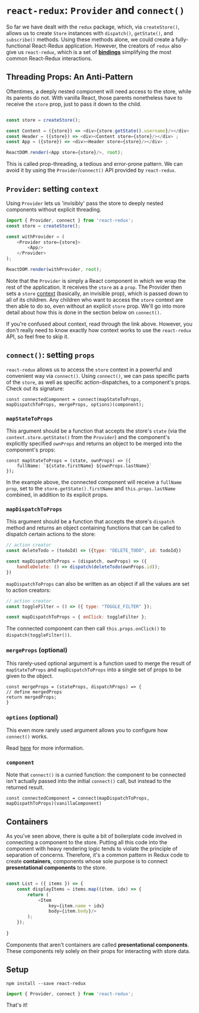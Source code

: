 # `react-redux`: `Provider` and `connect()`

So far we have dealt with the `redux` package, which, via `createStore()`,
allows us to create `Store` instances with `dispatch()`, `getState()`, and
`subscribe()` methods. Using these methods alone, we could create a fully-
functional React-Redux application. However, the creators of `redux` also give
us `react-redux`, which is a set of [**bindings**][bindings] simplifying the most common React-Redux interactions.

## Threading Props: An Anti-Pattern

Oftentimes, a deeply nested component will need access to the store, while its parents do not. With vanilla React, those parents nonetheless have to receive the `store` prop, just to pass it down to the child. 

```js

const store = createStore();

const Content = ({store}) => <div>{store.getState().username}/></div> ;
const Header = ({store}) => <div><Content store={store}/></div> ;
const App = ({store}) => <div><Header store={store}/></div> ;

ReactDOM.render(<App store={store}/>, root);

``` 

This is called prop-threading, a tedious and error-prone pattern. We can avoid
it by using the `Provider`/`connect()` API provided by `react-redux`.

## `Provider`: setting `context`

Using `Provider` lets us 'invisibly' pass the store to deeply nested components
without explicit threading.

```js
import { Provider, connect } from 'react-redux';
const store = createStore();

const withProvider = (
	<Provider store={store}>
		<App/>
	</Provider>
);

ReactDOM.render(withProvider, root);
```

Note that the `Provider` is simply a React component in which we wrap the rest
of the application. It receives the `store` as a `prop`. The Provider then sets
a `store` [context][context] (basically, an invisible prop), which is passed down to all of its children. Any children who want to access the `store` context are then able to do so, even without an explicit `store` prop. We'll go into more detail about how this is done in the section below on `connect()`.

If you're confused about context, read through the link above. However, you
don't really need to know exactly how context works to use the `react-redux`
API, so feel free to skip it.

## `connect()`: setting `props`

`react-redux` allows us to access the `store` context in a powerful and convenient way via `connect()`. Using `connect()`, we can pass specific parts of the `store`, as well as specific action-dispatches, to a component's props. Check out its signature: 

```
const connectedComponent = connect(mapStateToProps, mapDispatchToProps, mergeProps, options)(component);

```

### `mapStateToProps`

This argument should be a function that accepts the store's `state` (via the `context.store.getState()` from the `Provider`) and the component's explicitly specified `ownProps` and returns an object to be merged into the component's props: 

```
const mapStateToProps = (state, ownProps) => ({
	fullName: `${state.firstName} ${ownProps.lastName}`
});

```

In the example above, the connected component will receive a `fullName` `prop`, set to the `store.getState().firstName` and `this.props.lastName` combined, in addition to its explicit props. 

### `mapDispatchToProps`

This argument should be a function that accepts the store's `dispatch` method and returns an object containing functions that can be called to dispatch certain actions to the store:

```js
// action creator
const deleteTodo = (todoId) => ({type: "DELETE_TODO", id: todoId})

const mapDispatchToProps = (dispatch, ownProps) => ({
	handleDelete: () => dispatch(deleteTodo(ownProps.id));
})
```

`mapDispatchToProps` can also be written as an object if all the values are set to action creators: 

```js
// action creator
const toggleFilter = () => ({ type: "TOGGLE_FILTER" });

const mapDispatchToProps = { onClick: toggleFilter };
```

The connected component can then call `this.props.onClick()` to `dispatch(toggleFilter())`.

### `mergeProps` (optional)

This rarely-used optional argument is a function used to merge the result of `mapStateToProps` and `mapDispatchToProps` into a single set of props to be given to the object.

```
const mergeProps = (stateProps, dispatchProps) => { 
// define mergedProps
return mergedProps;
}

```

### `options` (optional)

This even more rarely used argument allows you to configure how `connect()` works. 

Read [here][docs] for more information.

### `component`

Note that `connect()` is a curried function: the component to be connected isn't actually passed into the initial `connect()` call, but instead to the returned result. 

```
const connectedComponent = connect(mapDispatchToProps, mapDispathToProps)(vanillaComponent)

```

## Containers

As you've seen above, there is quite a bit of boilerplate code involved in connecting a component to the store. Putting all this code into the component with heavy rendering logic tends to violate the principle of separation of concerns. Therefore, it's a common pattern in Redux code to create **containers**, components whose sole purpose is to connect **presentational components** to the store.

```js

const List = ({ items }) => {
	const displayItems = items.map((item, idx) => {
		return (
			<Item 
				key={item.name + idx}
				body={item.body}/>
		);
	});
	
}

```



Components that aren't containers are called **presentational components**.  These components rely solely on their props for interacting with store data. 


## Setup

```
npm install --save react-redux
```

```js
import { Provider, connect } from 'react-redux';
```

That's it!


[context]: https://facebook.github.io/react/docs/context.html
[bindings]: https://en.wikipedia.org/wiki/Language_binding
[docs]: https://github.com/reactjs/react-redux/blob/master/docs/api.md#arguments